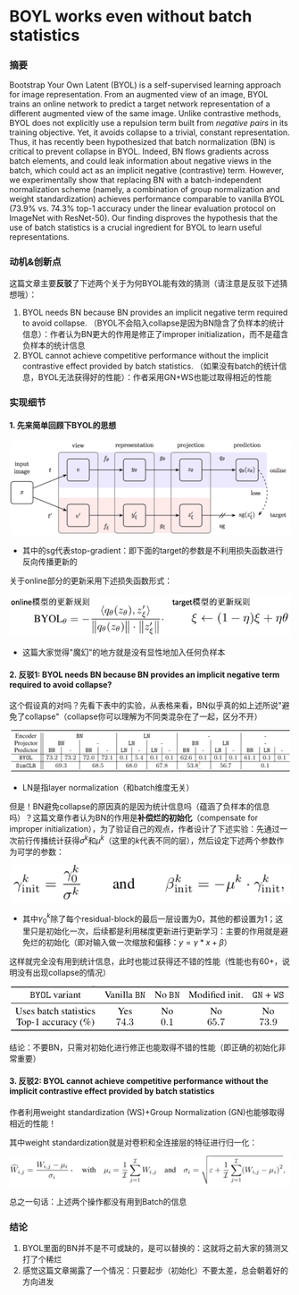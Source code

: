 # BOYL works even without batch statistics

### 摘要

Bootstrap Your Own Latent (BYOL) is a self-supervised learning approach for image representation. From an augmented view of an image, BYOL trains an online network to predict a target network representation of a different augmented view of the same image. Unlike contrastive methods, BYOL does not explicitly use a repulsion term built from *negative pairs* in its training objective. Yet, it avoids collapse to a trivial, constant representation. Thus, it has recently been hypothesized that batch normalization (BN) is critical to prevent collapse in BYOL. Indeed, BN flows gradients across batch elements, and could leak information about negative views in the batch, which could act as an implicit negative (contrastive) term. However, we experimentally show that replacing BN with a batch-independent normalization scheme (namely, a combination of group normalization and weight standardization) achieves performance comparable to vanilla BYOL (73.9% vs. 74.3% top-1 accuracy under the linear evaluation protocol on ImageNet with ResNet-50). Our finding disproves the hypothesis that the use of batch statistics is a crucial ingredient for BYOL to learn useful representations.

### 动机&创新点

这篇文章主要**反驳**了下述两个关于为何BYOL能有效的猜测（请注意是反驳下述猜想哦）：

1. BYOL needs BN because BN provides an implicit negative term required to avoid collapse. （BYOL不会陷入collapse是因为BN隐含了负样本的统计信息）：作者认为BN更大的作用是修正了improper initialization，而不是蕴含负样本的统计信息
2. BYOL cannot achieve competitive performance without the implicit contrastive effect provided by batch statistics. （如果没有batch的统计信息，BYOL无法获得好的性能）：作者采用GN+WS也能过取得相近的性能

### 实现细节

#### 1. 先来简单回顾下BYOL的思想

![](png/byolext_1.png)

- 其中的sg代表stop-gradient：即下面的target的参数是不利用损失函数进行反向传播更新的

关于online部分的更新采用下述损失函数形式：

![](png/byolext_2.png)

- 这篇大家觉得"魔幻"的地方就是没有显性地加入任何负样本

#### 2. 反驳1: BYOL needs BN because BN provides an implicit negative term required to avoid collapse?

这个假设真的对吗？先看下表中的实验，从表格来看，BN似乎真的如上述所说"避免了collapse"（collapse你可以理解为不同类混杂在了一起，区分不开）

![](png/byolext_3.png)

- LN是指layer normalization（和batch维度无关）

但是！BN避免collapse的原因真的是因为统计信息吗（蕴涵了负样本的信息吗）？这篇文章作者认为BN的作用是**补偿烂的初始化**（compensate for improper initialization），为了验证自己的观点，作者设计了下述实验：先通过一次前行传播统计获得$\sigma^k$和$\mu^k$（这里的$k$代表不同的层），然后设定下述两个参数作为可学的参数：

![](png/byolext_4.png)

- 其中$\gamma_0^k$除了每个residual-block的最后一层设置为0，其他的都设置为1；这里只是初始化一次，后续都是利用梯度更新进行更新学习：主要的作用就是避免烂的初始化（即对输入做一次缩放和偏移：$y=\gamma*x+\beta$）

这样就完全没有用到统计信息，此时也能过获得还不错的性能（性能也有60+，说明没有出现collapse的情况）

![](png/byolext_5.png)

结论：不要BN，只需对初始化进行修正也能取得不错的性能（即正确的初始化非常重要）

#### 3. 反驳2: BYOL cannot achieve competitive performance without the implicit contrastive effect provided by batch statistics

作者利用weight standardization (WS)+Group Normalization (GN)也能够取得相近的性能！

其中weight standardization就是对卷积和全连接层的特征进行归一化：

![](png/byolext_6.png)

总之一句话：上述两个操作都没有用到Batch的信息

### 结论

1. BYOL里面的BN并不是不可或缺的，是可以替换的：这就将之前大家的猜测又打了个稀烂
2. 感觉这篇文章揭露了一个情况：只要起步（初始化）不要太差，总会朝着好的方向进发